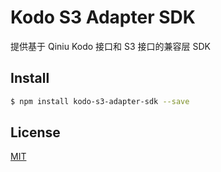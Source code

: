 # Kodo S3 Adapter SDK

提供基于 Qiniu Kodo 接口和 S3 接口的兼容层 SDK

## Install

```bash
$ npm install kodo-s3-adapter-sdk --save
```

## License

[MIT](LICENSE.txt)
